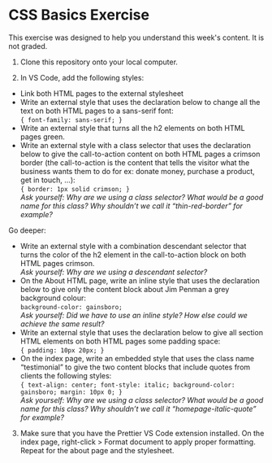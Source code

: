 # CSS Basics Exercise
This exercise was designed to help you understand this week's content. It is not graded.

1. Clone this repository onto your local computer.

2. In VS Code, add the following styles:
* Link both HTML pages to the external stylesheet
* Write an external style that uses the declaration below to change all the text on both HTML pages to a sans-serif font: <br/>
`{ font-family: sans-serif; }`
* Write an external style that turns all the h2 elements on both HTML pages green.
* Write an external style with a class selector that uses the declaration below to give the call-to-action content on both HTML pages a crimson border (the call-to-action is the content that tells the visitor what the business wants them to do for ex: donate money, purchase a product, get in touch, ...): <br/>
`{ border: 1px solid crimson; }`<br/>
*Ask yourself: Why are we using a class selector? What would be a good name for this class? Why shouldn’t we call it “thin-red-border” for example?*

Go deeper:
* Write an external style with a combination descendant selector that turns the color of the h2 element in the call-to-action block on both HTML pages crimson.<br/>
*Ask yourself: Why are we using a descendant selector?*
* On the About HTML page, write an inline style that uses the declaration below to give only the content block about Jim Penman a grey background colour: <br/>
`background-color: gainsboro;`<br/>
*Ask yourself: Did we have to use an inline style? How else could we achieve the same result?*
* Write an external style that uses the declaration below to give all section HTML elements on both HTML pages some padding space: <br/>
`{ padding: 10px 20px; }`
* On the index page, write an embedded style that uses the class name “testimonial” to give the two content blocks that include quotes from clients the following styles: <br/>
`{ text-align: center; font-style: italic; background-color: gainsboro; margin: 10px 0; }`<br/>
*Ask yourself: Why are we using a class selector? What would be a good name for this class? Why shouldn’t we call it “homepage-italic-quote” for example?*
3. Make sure that you have the Prettier VS Code extension installed. On the index page, right-click > Format document to apply proper formatting. Repeat for the about page and the stylesheet.
